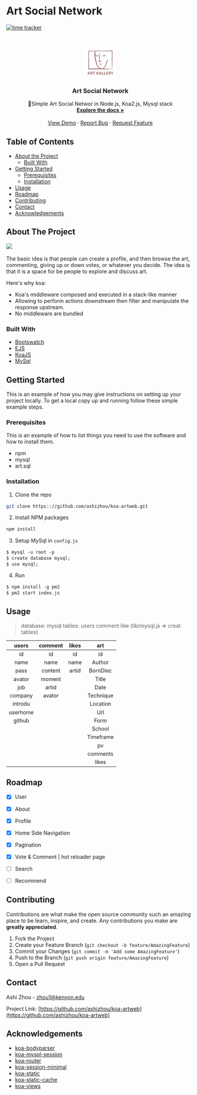 
# Art Social Network
[![time tracker](https://wakatime.com/badge/github/ashizhou/artweb1.svg)](https://wakatime.com/badge/github/ashizhou/artweb1)
<!-- PROJECT LOGO -->
<br />
<p align="center">
  <a href="https://github.com/ashizhou/koa-artweb">
    <img src="public/images/artlogo.png" alt="Logo" width="80" height="80">
  </a>

  <h3 align="center">Art Social Network</h3>

  <p align="center">
     🚀Simple Art Social Networ in Node.js, Koa2.js, Mysql stack 
    <br />
    <a href="https://github.com/ashizhou/koa-artweb"><strong>Explore the docs »</strong></a>
    <br />
    <br />
    <a href="https://github.com/ashizhou/koa-artweb">View Demo</a>
    ·
    <a href="https://github.com/ashizhou/koa-artweb/issues">Report Bug</a>
    ·
    <a href="https://github.com/ashizhou/koa-artweb/issues">Request Feature</a>
  </p>
</p>



<!-- TABLE OF CONTENTS -->
## Table of Contents

* [About the Project](#about-the-project)
  * [Built With](#built-with)
* [Getting Started](#getting-started)
  * [Prerequisites](#prerequisites)
  * [Installation](#installation)
* [Usage](#usage)
* [Roadmap](#roadmap)
* [Contributing](#contributing)
* [Contact](#contact)
* [Acknowledgements](#acknowledgements)



<!-- ABOUT THE PROJECT -->
## About The Project

![](https://github.com/ashizhou/koa-artweb/public/images/artdemo.gif)

The basic idea is that people can create a profile, and then browse the art, commenting, giving up or down votes, or whatever you decide. The idea is that it is a space for be people to explore and discuss art.

Here's why koa:
* Koa's middleware composed and executed in a stack-like manner
* Allowing to perform actions downstream then filter and manipulate the response upstream.
* No middleware are bundled


### Built With
* [Bootswatch](https://bootswatch.com/)
* [EJS](https://ejs.co/)
* [KoaJS](https://koajs.com/)
* [MySql](https://www.mysql.com/)

<!-- GETTING STARTED -->
## Getting Started

This is an example of how you may give instructions on setting up your project locally.
To get a local copy up and running follow these simple example steps.

### Prerequisites

This is an example of how to list things you need to use the software and how to install them.
* npm
* mysql
* art.sql

### Installation

1. Clone the repo
```sh
git clone https:://github.com/ashizhou/koa-artweb.git
```
2. Install NPM packages
```sh
npm install
```
3. Setup MySql in `config.js`
```
$ mysql -u root -p
$ create database mysql;
$ use mysql;
```
4. Run
```
$ npm install -g pm2
$ pm2 start index.js
```


<!-- USAGE EXAMPLES -->
## Usage

> database: mysql  tables: users comment like  (lib/mysql.js => creat tables)

|   users  	| comment 	| likes 	|    art    	|
|:--------:	|:-------:	|:-----:	|:---------:	|
|    id    	|    id   	|   id  	|     id    	|
|   name   	|   name  	|  name 	|   Author  	|
|   pass   	| content 	| artid 	|  BornDiec 	|
|  avator  	|  moment 	|       	|   Title   	|
|    job   	|  artid  	|       	|    Date   	|
|  company 	|  avator 	|       	| Technique 	|
|  introdu 	|         	|       	|  Location 	|
| userhome 	|         	|       	|    Url    	|
|  github  	|         	|       	|    Form   	|
|          	|         	|       	|   School  	|
|          	|         	|       	| Timeframe 	|
|          	|         	|       	|     pv    	|
|          	|         	|       	|  comments 	|
|          	|         	|       	|   likes   	|


<!-- ROADMAP -->
## Roadmap
- [x] User 

- [x] About

- [x] Profile

- [x] Home Side Navigation 

- [x] Pagination

- [x] Vote & Comment | hot reloader page

- [ ] Search

- [ ] Recommend



<!-- CONTRIBUTING -->
## Contributing

Contributions are what make the open source community such an amazing place to be learn, inspire, and create. Any contributions you make are **greatly appreciated**.

1. Fork the Project
2. Create your Feature Branch (`git checkout -b feature/AmazingFeature`)
3. Commit your Changes (`git commit -m 'Add some AmazingFeature'`)
4. Push to the Branch (`git push origin feature/AmazingFeature`)
5. Open a Pull Request


<!-- CONTACT -->
## Contact

Ashi Zhou - zhou1@kenyon.edu

Project Link: [https://github.com/ashizhou/koa-artweb](https://github.com/ashizhou/koa-artweb]



<!-- ACKNOWLEDGEMENTS -->
## Acknowledgements
* [koa-bodyparser](https://www.webpagefx.com/tools/emoji-cheat-sheet)
* [koa-mysql-session](https://shields.io)
* [koa-router](https://choosealicense.com)
* [koa-session-minimal](https://pages.github.com)
* [koa-static](https://daneden.github.io/animate.css)
* [koa-static-cache](https://connoratherton.com/loaders)
* [koa-views](https://kenwheeler.github.io/slick)




